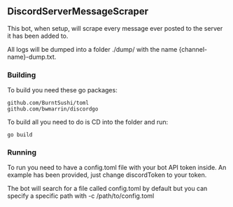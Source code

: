 ## DiscordServerMessageScraper

This bot, when setup, will scrape every message ever posted to the server it has been added to.

All logs will be dumped into a folder ./dump/ with the name {channel-name}-dump.txt. 

### Building

To build you need these go packages:

    github.com/BurntSushi/toml
    github.com/bwmarrin/discordgo
    
To build all you need to do is CD into the folder and run:

    go build
    
### Running

To run you need to have a config.toml file with your bot API token inside. An example has been provided, just change discordToken to your token.

The bot will search for a file called config.toml by default but you can specify a specific path with -c /path/to/config.toml
    
